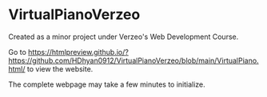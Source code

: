 # VirtualPianoVerzeo
Created as a minor project under Verzeo's Web Development Course.



Go to https://htmlpreview.github.io/?https://github.com/HDhyan0912/VirtualPianoVerzeo/blob/main/VirtualPiano.html/ to view the website.

The complete webpage may take a few minutes to initialize.
